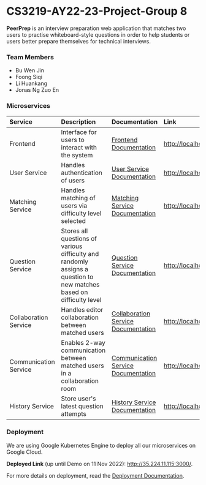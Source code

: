 # CS3219-AY22-23-Project-Group 8

**PeerPrep** is an interview preparation web application that matches two users to practise whiteboard-style questions in order to help students or users better prepare themselves for technical interviews.

### Team Members
* Bu Wen Jin
* Foong Siqi
* Li Huankang
* Jonas Ng Zuo En

### Microservices
Service | Description | Documentation | Link
:-|:-|:-|:-
Frontend | Interface for users to interact with the system | [Frontend Documentation](/frontend/README.md) | [http://localhost:3000]()
User Service | Handles authentication of users | [User Service Documentation](/user-service/README.md) | [http://localhost:8000]()
Matching Service | Handles matching of users via difficulty level selected | [Matching Service Documentation](/matching-service/README.md) | [http://localhost:8001]()
Question Service | Stores all questions of various difficulty and randomly assigns a question to new matches based on difficulty level | [Question Service Documentation](/question-service/README.md) | [http://localhost:8002]()
Collaboration Service | Handles editor collaboration between matched users | [Collaboration Service Documentation](/collab-service/README.md) | [http://localhost:8006]()
Communication Service | Enables 2-way communication between matched users in a collaboration room | [Communication Service Documentation](/communication-service/README.md) | [http://localhost:8005]()
History Service | Store user's latest question attempts | [History Service Documentation](/history-service/README.md) | [http://localhost:8004]()

### Deployment

We are using Google Kubernetes Engine to deploy all our microservices on Google Cloud.

**Deployed Link** (up until Demo on 11 Nov 2022): http://35.224.11.115:3000/.

For more details on deployment, read the [Deployment Documentation](/deployment/README.md).